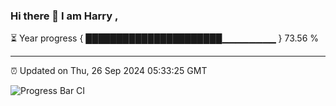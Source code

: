 ### Hi there 👋 I am Harry , 

⏳ Year progress { ██████████████████████▁▁▁▁▁▁▁▁ } 73.56 %

---

⏰ Updated on Thu, 26 Sep 2024 05:33:25 GMT

![Progress Bar CI](https://github.com/duykhang68/duykhang68/workflows/Progress%20Bar%20CI/badge.svg)
